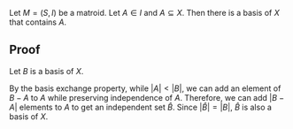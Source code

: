 Let $M = (S, I)$ be a matroid.
Let $A \in I$ and $A \subseteq X$.
Then there is a basis of $X$ that contains $A$.

## Proof

Let $B$ is a basis of $X$.

By the basis exchange property, while $|A| < |B|$,
we can add an element of $B-A$ to $A$ while preserving independence of $A$.
Therefore, we can add $|B-A|$ elements to $A$ to get an independent set $\widehat{B}$.
Since $|\widehat{B}| = |B|$, $\widehat{B}$ is also a basis of $X$.
